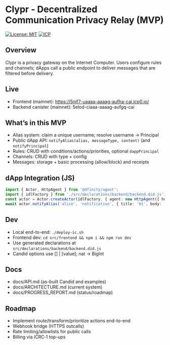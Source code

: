 # Clypr - Decentralized Communication Privacy Relay (MVP)

[![License: MIT](https://img.shields.io/badge/License-MIT-blue.svg)](LICENSE)
[![ICP](https://img.shields.io/badge/Internet%20Computer-icp0.io-orange)](https://internetcomputer.org)

## Overview
Clypr is a privacy gateway on the Internet Computer. Users configure rules and channels; dApps call a public endpoint to deliver messages that are filtered before delivery.

## Live
- Frontend (mainnet): https://5nif7-uaaaa-aaaag-aufha-cai.icp0.io/
- Backend canister (mainnet): 5elod-ciaaa-aaaag-aufgq-cai

## What’s in this MVP
- Alias system: claim a unique username; resolve username → Principal
- Public dApp API: `notifyAlias(alias, messageType, content)` (and `notifyPrincipal`)
- Rules: CRUD with conditions/actions/priorities, optional `dappPrincipal`
- Channels: CRUD with type + config
- Messages: storage + basic processing (allow/block) and receipts

## dApp Integration (JS)
```ts
import { Actor, HttpAgent } from '@dfinity/agent';
import { idlFactory } from './src/declarations/backend/backend.did.js';
const actor = Actor.createActor(idlFactory, { agent: new HttpAgent({ host: 'https://ic0.app' }), canisterId: '5elod-ciaaa-aaaag-aufgq-cai' });
await actor.notifyAlias('alice', 'notification', { title: 'Hi', body: 'Welcome', priority: 3, metadata: [['k','v']] });
```

## Dev
- Local end-to-end: `./deploy-ic.sh`
- Frontend dev: `cd src/frontend && npm i && npm run dev`
- Use generated declarations at `src/declarations/backend/backend.did.js`
- Candid options use [] | [value]; nat → BigInt

## Docs
- docs/API.md (as-built Candid and examples)
- docs/ARCHITECTURE.md (current system)
- docs/PROGRESS_REPORT.md (status/roadmap)

## Roadmap
- Implement route/transform/prioritize actions end-to-end
- Webhook bridge (HTTPS outcalls)
- Rate limiting/allowlists for public calls
- Billing via ICRC‑1 top-ups

